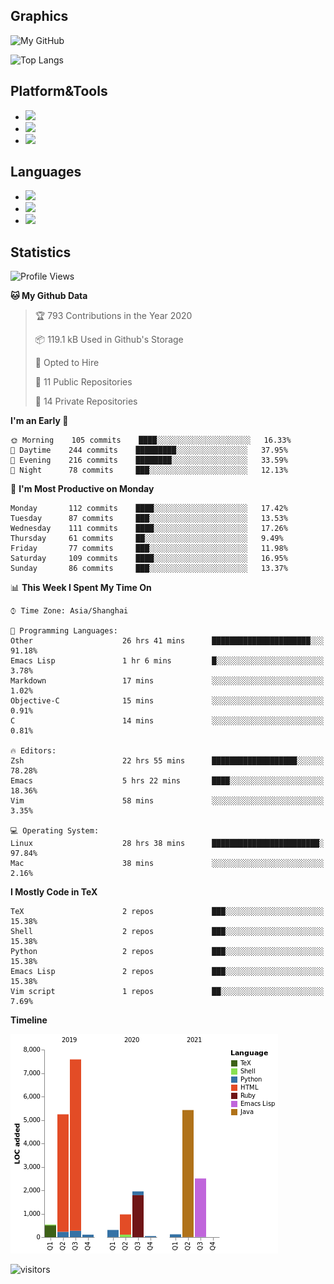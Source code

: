 ## Graphics

![My GitHub](https://github-readme-stats.vercel.app/api?username=SteamedFish&count_private=true&show_icons=true&theme=buefy&include_all_commits=false)

![Top Langs](https://github-readme-stats.vercel.app/api/top-langs/?username=SteamedFish&theme=buefy&hide=ruby&count_private=true&show_icons=true&layout=compact)

## Platform&Tools

* [![](https://img.shields.io/badge/ArchLinux--purple?style=flat-square&logo=ArchLinux)](https://www.archlinux.org/)
* [![](https://img.shields.io/badge/Gentoo-testing-purple?style=flat-square&logo=Gentoo)](https://www.gentoo.org/)
* [![](https://img.shields.io/badge/Doom%20Emacs-28-blue?style=flat-square&logo=Gnu%20emacs&logoColor=white)](https://www.gnu.org/software/emacs/)

## Languages

* [![](https://img.shields.io/badge/-Python-3776AB?style=flat-square&logo=python&logoColor=white)](https://www.python.org/)
* [![](https://img.shields.io/badge/-Bash-00ADD8?style=flat-square&logo=Gnu-bash&logoColor=white)](https://www.gnu.org/software/bash/)
* [![](https://img.shields.io/badge/-Go-00ADD8?style=flat-square&logo=go&logoColor=white)](https://golang.org/)

## Statistics

<!--START_SECTION:waka-->
![Profile Views](http://img.shields.io/badge/Profile%20Views-8-blue)

**🐱 My Github Data** 

> 🏆 793 Contributions in the Year 2020
 > 
> 📦 119.1 kB Used in Github's Storage 
 > 
> 💼 Opted to Hire
 > 
> 📜 11 Public Repositories
 > 
> 🔑 14 Private Repositories 

**I'm an Early 🐤** 

```text
🌞 Morning    105 commits    ████░░░░░░░░░░░░░░░░░░░░░   16.33% 
🌆 Daytime    244 commits    █████████░░░░░░░░░░░░░░░░   37.95% 
🌃 Evening    216 commits    ████████░░░░░░░░░░░░░░░░░   33.59% 
🌙 Night      78 commits     ███░░░░░░░░░░░░░░░░░░░░░░   12.13%

```
📅 **I'm Most Productive on Monday** 

```text
Monday       112 commits    ████░░░░░░░░░░░░░░░░░░░░░   17.42% 
Tuesday      87 commits     ███░░░░░░░░░░░░░░░░░░░░░░   13.53% 
Wednesday    111 commits    ████░░░░░░░░░░░░░░░░░░░░░   17.26% 
Thursday     61 commits     ██░░░░░░░░░░░░░░░░░░░░░░░   9.49% 
Friday       77 commits     ███░░░░░░░░░░░░░░░░░░░░░░   11.98% 
Saturday     109 commits    ████░░░░░░░░░░░░░░░░░░░░░   16.95% 
Sunday       86 commits     ███░░░░░░░░░░░░░░░░░░░░░░   13.37%

```


📊 **This Week I Spent My Time On** 

```text
⌚︎ Time Zone: Asia/Shanghai

💬 Programming Languages: 
Other                    26 hrs 41 mins      ██████████████████████░░░   91.18% 
Emacs Lisp               1 hr 6 mins         █░░░░░░░░░░░░░░░░░░░░░░░░   3.78% 
Markdown                 17 mins             ░░░░░░░░░░░░░░░░░░░░░░░░░   1.02% 
Objective-C              15 mins             ░░░░░░░░░░░░░░░░░░░░░░░░░   0.91% 
C                        14 mins             ░░░░░░░░░░░░░░░░░░░░░░░░░   0.81%

🔥 Editors: 
Zsh                      22 hrs 55 mins      ███████████████████░░░░░░   78.28% 
Emacs                    5 hrs 22 mins       ████░░░░░░░░░░░░░░░░░░░░░   18.36% 
Vim                      58 mins             ░░░░░░░░░░░░░░░░░░░░░░░░░   3.35%

💻 Operating System: 
Linux                    28 hrs 38 mins      ████████████████████████░   97.84% 
Mac                      38 mins             ░░░░░░░░░░░░░░░░░░░░░░░░░   2.16%

```

**I Mostly Code in TeX** 

```text
TeX                      2 repos             ███░░░░░░░░░░░░░░░░░░░░░░   15.38% 
Shell                    2 repos             ███░░░░░░░░░░░░░░░░░░░░░░   15.38% 
Python                   2 repos             ███░░░░░░░░░░░░░░░░░░░░░░   15.38% 
Emacs Lisp               2 repos             ███░░░░░░░░░░░░░░░░░░░░░░   15.38% 
Vim script               1 repos             ██░░░░░░░░░░░░░░░░░░░░░░░   7.69%

```


**Timeline**

![Chart not found](https://github.com/SteamedFish/SteamedFish/blob/master/charts/bar_graph.png) 


<!--END_SECTION:waka-->

![visitors](https://visitor-badge.laobi.icu/badge?page_id=SteamedFish.SteamedFish)
